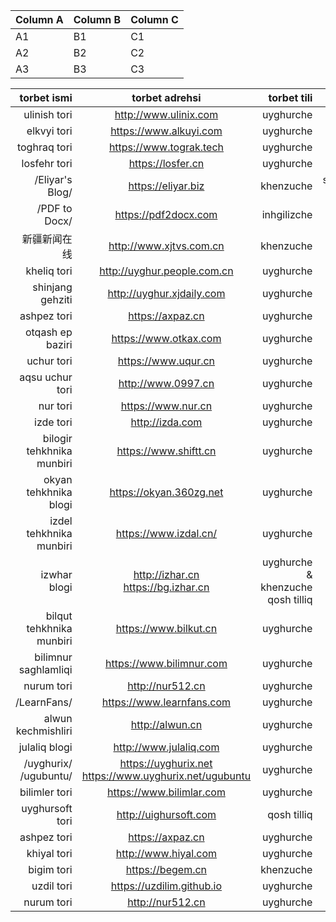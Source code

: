 | Column A | Column B | Column C |
| -------- | -------- | -------- |
| A1       | B1       | C1       |
| A2       | B2       | C2       |
| A3       | B3       | C3       |

|               torbet ismi |                      torbet adrehsi                       |                       torbet tili |      khasliqi |
| ------------------------: | :-------------------------------------------------------: | --------------------------------: | ------------: |
|              ulinish tori |                   http://www.ulinix.com                   |                         uyghurche |               |
|               elkvyi tori |                  https://www.alkuyi.com                   |                         uyghurche |       taratqu |
|              toghraq tori |                  https://www.tograk.tech                  |                         uyghurche |               |
|              losfehr tori |                     https://losfer.cn                     |                         uyghurche |               |
|           /Eliyar's Blog/ |                    https://eliyar.biz                     |                         khenzuche | shekhsiy blog |
|             /PDF to Docx/ |                   https://pdf2docx.com                    |                       inhgilizche | wheqsiz qural |
|              新疆新闻在线 |                  http://www.xjtvs.com.cn                  |                         khenzuche |               |
|               kheliq tori |                http://uyghur.people.com.cn                |                         uyghurche |       taratqu |
|          shinjang gehziti |                 http://uyghur.xjdaily.com                 |                         uyghurche |       taratqu |
|               ashpez tori |                     https://axpaz.cn                      |                         uyghurche |               |
|          otqash ep baziri |                   https://www.otkax.com                   |                         uyghurche |               |
|                uchur tori |                    https://www.uqur.cn                    |                         uyghurche |               |
|           aqsu uchur tori |                    http://www.0997.cn                     |                         uyghurche |               |
|                  nur tori |                    https://www.nur.cn                     |                         uyghurche |               |
|                 izde tori |                      http://izda.com                      |                         uyghurche |        izdesh |
| bilogir tehkhnika munbiri |                   https://www.shiftt.cn                   |                         uyghurche |               |
|     okyan tehkhnika blogi |                  https://okyan.360zg.net                  |                         uyghurche |               |
|   izdel tehkhnika munbiri |                   https://www.izdal.cn/                   |                         uyghurche |               |
|              izwhar blogi |          http://izhar.cn<br>https://bg.izhar.cn           | uyghurche & khenzuche qosh tilliq |               |
|  bilqut tehkhnika munbiri |                   https://www.bilkut.cn                   |                         uyghurche |               |
|      bilimnur saghlamliqi |                 https://www.bilimnur.com                  |                         uyghurche |               |
|                nurum tori |                     http://nur512.cn                      |                         uyghurche |               |
|               /LearnFans/ |                 https://www.learnfans.com                 |                         uyghurche |               |
|        alwun kechmishliri |                      http://alwun.cn                      |                         uyghurche |               |
|             julaliq blogi |                  http://www.julaliq.com                   |                         uyghurche |               |
|  /uyghurix/<br>/ugubuntu/ | https://uyghurix.net<br>https://www.uyghurix.net/ugubuntu |                         uyghurche |               |
|             bilimler tori |                 https://www.bilimlar.com                  |                         uyghurche |               |
|           uyghursoft tori |                   http://uighursoft.com                   |                       qosh tilliq |               |
|               ashpez tori |                     https://axpaz.cn                      |                         uyghurche |               |
|               khiyal tori |                   http://www.hiyal.com                    |                         uyghurche |               |
|                bigim tori |                     https://begem.cn                      |                         khenzuche |               |
|                uzdil tori |                 https://uzdilim.github.io                 |                         uyghurche |               |
|                nurum tori |                     http://nur512.cn                      |                         uyghurche |               |

